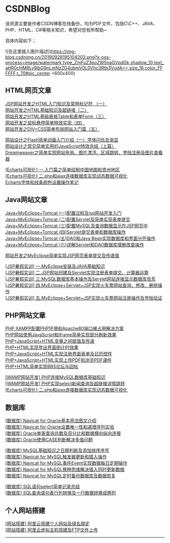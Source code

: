 # CSDNBlog
该资源主要是作者CSDN博客在线备份，均为PDF文件，包括C\C++、JAVA、PHP、HTML、C#等相关知识，希望对您有所帮助~

具体内容如下；

![在这里插入图片描述](https://img-blog.csdnimg.cn/20190928195104203.png?x-oss-process=image/watermark,type_ZmFuZ3poZW5naGVpdGk,shadow_10,text_aHR0cHM6Ly9ibG9nLmNzZG4ubmV0L0Vhc3Rtb3VudA==,size_16,color_FFFFFF,t_70#pic_center =600x400)




## HTML网页文章
[JSP网站开发之HTML入门知识及常用标记符 （一）](https://blog.csdn.net/Eastmount/article/details/51971638) <br />
[网站开发之HTML基础知识及超链接（二）](https://blog.csdn.net/Eastmount/article/details/52717292) <br />
[网站开发之HTML基础表格Table和表单Form（三）](https://blog.csdn.net/Eastmount/article/details/52725496) <br />
[网站开发之鼠标悬停简单特效实现（四）](https://blog.csdn.net/Eastmount/article/details/53024093) <br />
[网站开发之DIV+CSS简单布局网站入门篇（五）](https://blog.csdn.net/Eastmount/article/details/53080120) <br />

[网站设计之Flash简单动画入门介绍（一）字体闪烁及渐显](https://blog.csdn.net/Eastmount/article/details/53124783) <br />
[网站设计之常见简单实用的JavaScript特效总结（上篇）](https://blog.csdn.net/Eastmount/article/details/53584904) <br />
[Dreamweaver之简单实现网站布局、图片漂浮、区域跳转、登陆注册及图片查看器](https://blog.csdn.net/Eastmount/article/details/84104692) <br />

[[Echarts可视化] 一.入门篇之简单绘制中国地图和贵州地区](https://blog.csdn.net/Eastmount/article/details/69938479) <br />
[[Echarts可视化] 二.php和ajax连接数据库实现动态数据可视化](https://blog.csdn.net/Eastmount/article/details/72847067) <br />
[Echarts字体和线条颜色设置操作笔记](https://blog.csdn.net/Eastmount/article/details/52823548) <br />


## Java网站文章
[Java+MyEclipse+Tomcat (一)配置过程及jsp网站开发入门](https://blog.csdn.net/Eastmount/article/details/45492065) <br />
[Java+MyEclipse+Tomcat (二)配置Servlet及简单实现表单提交](https://blog.csdn.net/Eastmount/article/details/45536369) <br />
[Java+MyEclipse+Tomcat (三)配置MySQL及查询数据显示在JSP网页中](https://blog.csdn.net/Eastmount/article/details/45653615) <br />
[Java+MyEclipse+Tomcat (四)Servlet提交表单和数据库操作](https://blog.csdn.net/Eastmount/article/details/45725077) <br />
[Java+MyEclipse+Tomcat (五)DAO和Java Bean实现数据库和界面分开操作](https://blog.csdn.net/Eastmount/article/details/45833663) <br />
[Java+MyEclipse+Tomcat (六)详解Servlet和DAO数据库增删改查操作](https://blog.csdn.net/Eastmount/article/details/45936121) <br />

[网站开发之MyEclipse简单实现JSP网页表单提交及传递值](https://blog.csdn.net/Eastmount/article/details/83929295) <br />

[[JSP暑假实训] 一.MyEclipse安装及JAVA基础知识](https://blog.csdn.net/Eastmount/article/details/94171667) <br />
[[JSP暑假实训] 二.JSP网站创建及Servlet实现注册表单提交、计算器运算](https://blog.csdn.net/Eastmount/article/details/94332107) <br />
[[JSP暑假实训] 三.MySQL数据库基本操作及Servlet网站连接显示数据库信息](https://blog.csdn.net/Eastmount/article/details/94659529) <br />
[[JSP暑假实训] 四.MyEclipse+Servlet+JSP实现火车票网站查询、修改、删除操作](https://blog.csdn.net/Eastmount/article/details/94837825) <br />
[[JSP暑假实训] 五.MyEclipse+Servlet+JSP实现火车票网站注册操作及登陆验证](https://blog.csdn.net/Eastmount/article/details/95308208) <br />


## PHP网站文章
[PHP XAMPP配置PHP环境和Apache80端口被占用解决方案](https://blog.csdn.net/Eastmount/article/details/11823549) <br />
[PHP网站使用JavaScript和Iframe简单实现部分刷新效果](https://blog.csdn.net/Eastmount/article/details/43848585) <br />
[PHP+JavaScript+HTML变量之间赋值及传递](https://blog.csdn.net/Eastmount/article/details/43888009) <br />
[PHP+HTML实现登出界面倒计时效果](https://blog.csdn.net/Eastmount/article/details/43900419) <br />
[PHP+JavaScript+HTML实现注册界面表单及日历控件](https://blog.csdn.net/Eastmount/article/details/43916765) <br />
[PHP+JavaScript+HTML实现上传PDF和浏览PDF课件](https://blog.csdn.net/Eastmount/article/details/44090167) <br />
[PHP+HTML简单实现BBS论坛与回帖](https://blog.csdn.net/Eastmount/article/details/44241583) <br />

[[WAMP网站开发] PHP连接MySQL数据库基础知识](https://blog.csdn.net/Eastmount/article/details/56685372) <br />
[[WAMP网站开发] PHP实现select新闻查询及超链接详情跳转](https://blog.csdn.net/Eastmount/article/details/71082032) <br />
[[Echarts可视化] 二.php和ajax连接数据库实现动态数据可视化](https://blog.csdn.net/Eastmount/article/details/72847067) <br />

## 数据库
[[数据库] Navicat for Oracle基本用法图文介绍](https://blog.csdn.net/Eastmount/article/details/51062044) <br />
[[数据库] Navicat for Oracle设置唯一性和递增序列实验](https://blog.csdn.net/Eastmount/article/details/51118605) <br />
[[数据库] Oracle单表查询总数及百分比和数据横向纵向连接](https://blog.csdn.net/Eastmount/article/details/51660174) <br />
[[数据库] Oracle使用CASE判断解决多值问题](https://blog.csdn.net/Eastmount/article/details/51958558) <br />

[[数据库] MySQL基础知识之日期判断及添加排序序号](https://blog.csdn.net/Eastmount/article/details/52245480) <br />
[[数据库] Navicat for MySQL触发器更新和插入操作](https://blog.csdn.net/Eastmount/article/details/52344036) <br />
[[数据库] Navicat for MySQL事件Event实现数据每日定期操作](https://blog.csdn.net/Eastmount/article/details/60984798) <br />
[[数据库] Navicat for MySQL换种思维解决插入同时更新数据](https://blog.csdn.net/Eastmount/article/details/61473293) <br />
[[数据库] Navicat for MySQL定时备份数据库及数据恢复](https://blog.csdn.net/Eastmount/article/details/70239244) <br />

[[数据库] SQL语句select简单记录总结](https://blog.csdn.net/Eastmount/article/details/50528621) <br />
[[数据库] SQL查询语句表行列转换及一行数据转换成两列](https://blog.csdn.net/Eastmount/article/details/50559008 ) <br />

## 个人网站搭建
[[网站搭建] 阿里云搭建个人网站及域名绑定](https://blog.csdn.net/Eastmount/article/details/52866428) <br />
[[网站搭建] 阿里云虚拟主机搭建及FTP文件上传](https://blog.csdn.net/Eastmount/article/details/52643702) <br />



---


